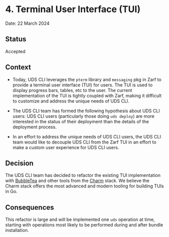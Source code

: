 # 4. Terminal User Interface (TUI)

Date: 22 March 2024

## Status
Accepted

## Context
- Today, UDS CLI leverages the `pterm` library and `messaging` pkg in Zarf to provide a terminal user interface (TUI) for  users. The TUI is used to display progress bars, tables, etc to the user. The current implementation of the TUI is tightly coupled with Zarf, making it difficult to customize and address the unique needs of UDS CLI.


- The UDS CLI team has formed the following hypothesis about UDS CLI users: UDS CLI users (particularly those doing `uds deploy`) are more interested in the status of their deployment than the details of the deployment process.


- In an effort to address the unique needs of UDS CLI users, the UDS CLI team would like to decouple UDS CLI from the Zarf TUI in an effort to make a custom user experience for UDS CLI users.

## Decision
The UDS CLI team has decided to refactor the existing TUI implementation with [BubbleTea](https://github.com/charmbracelet/bubbletea) and other tools from the [Charm](https://charm.sh/) stack. We believe the Charm stack offers the most advanced and modern tooling for building TUIs in Go.

## Consequences
This refactor is large and will be implemented one `uds` operation at time, starting with operations most likely to be performed during and after bundle installation.
